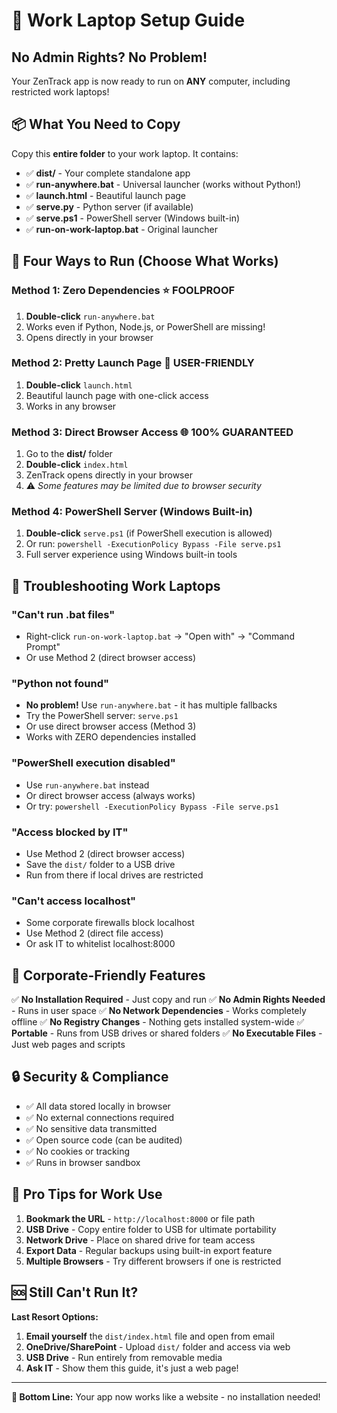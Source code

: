 # 🏢 Work Laptop Setup Guide
## No Admin Rights? No Problem!

Your ZenTrack app is now ready to run on **ANY** computer, including restricted work laptops!

## 📦 What You Need to Copy

Copy this **entire folder** to your work laptop. It contains:
- ✅ **dist/** - Your complete standalone app
- ✅ **run-anywhere.bat** - Universal launcher (works without Python!)
- ✅ **launch.html** - Beautiful launch page
- ✅ **serve.py** - Python server (if available)
- ✅ **serve.ps1** - PowerShell server (Windows built-in)
- ✅ **run-on-work-laptop.bat** - Original launcher

## 🚀 Four Ways to Run (Choose What Works)

### Method 1: Zero Dependencies ⭐ **FOOLPROOF**
1. **Double-click** `run-anywhere.bat`
2. Works even if Python, Node.js, or PowerShell are missing!
3. Opens directly in your browser

### Method 2: Pretty Launch Page 🎨 **USER-FRIENDLY** 
1. **Double-click** `launch.html`
2. Beautiful launch page with one-click access
3. Works in any browser

### Method 3: Direct Browser Access 🌐 **100% GUARANTEED**
1. Go to the **dist/** folder
2. **Double-click** `index.html`
3. ZenTrack opens directly in your browser
4. ⚠️ *Some features may be limited due to browser security*

### Method 4: PowerShell Server (Windows Built-in)
1. **Double-click** `serve.ps1` (if PowerShell execution is allowed)
2. Or run: `powershell -ExecutionPolicy Bypass -File serve.ps1`
3. Full server experience using Windows built-in tools

## 🔧 Troubleshooting Work Laptops

### "Can't run .bat files"
- Right-click `run-on-work-laptop.bat` → "Open with" → "Command Prompt"
- Or use Method 2 (direct browser access)

### "Python not found"
- **No problem!** Use `run-anywhere.bat` - it has multiple fallbacks
- Try the PowerShell server: `serve.ps1`
- Or use direct browser access (Method 3)
- Works with ZERO dependencies installed

### "PowerShell execution disabled"
- Use `run-anywhere.bat` instead
- Or direct browser access (always works)
- Or try: `powershell -ExecutionPolicy Bypass -File serve.ps1`

### "Access blocked by IT"
- Use Method 2 (direct browser access)
- Save the `dist/` folder to a USB drive
- Run from there if local drives are restricted

### "Can't access localhost"
- Some corporate firewalls block localhost
- Use Method 2 (direct file access)
- Or ask IT to whitelist localhost:8000

## 💼 Corporate-Friendly Features

✅ **No Installation Required** - Just copy and run
✅ **No Admin Rights Needed** - Runs in user space
✅ **No Network Dependencies** - Works completely offline
✅ **No Registry Changes** - Nothing gets installed system-wide
✅ **Portable** - Runs from USB drives or shared folders
✅ **No Executable Files** - Just web pages and scripts

## 🔒 Security & Compliance

- ✅ All data stored locally in browser
- ✅ No external connections required
- ✅ No sensitive data transmitted
- ✅ Open source code (can be audited)
- ✅ No cookies or tracking
- ✅ Runs in browser sandbox

## 📱 Pro Tips for Work Use

1. **Bookmark the URL** - `http://localhost:8000` or file path
2. **USB Drive** - Copy entire folder to USB for ultimate portability
3. **Network Drive** - Place on shared drive for team access
4. **Export Data** - Regular backups using built-in export feature
5. **Multiple Browsers** - Try different browsers if one is restricted

## 🆘 Still Can't Run It?

**Last Resort Options:**
1. **Email yourself** the `dist/index.html` file and open from email
2. **OneDrive/SharePoint** - Upload `dist/` folder and access via web
3. **USB Drive** - Run entirely from removable media
4. **Ask IT** - Show them this guide, it's just a web page!

---

**🎯 Bottom Line:** Your app now works like a website - no installation needed!
